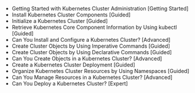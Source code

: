 - Getting Started with Kubernetes Cluster Administration [Getting Started]
- Install Kubernetes Cluster Components [Guided]
- Initialize a Kubernetes Cluster [Guided]
- Retrieve Kubernetes Core Component Information by Using kubectl [Guided]
- Can You Install and Configure a Kubernetes Cluster? [Advanced]
- Create Cluster Objects by Using Imperative Commands [Guided]
- Create Cluster Objects by Using Declarative Commands [Guided]
- Can You Create Objects in a Kubernetes Cluster? [Advanced]
- Create a Kubernetes Cluster Deployment [Guided]
- Organize Kubernetes Cluster Resources by Using Namespaces [Guided]
- Can You Manage Resources in a Kubernetes Cluster? [Advanced]
- Can You Deploy a Kubernetes Cluster? [Expert]
